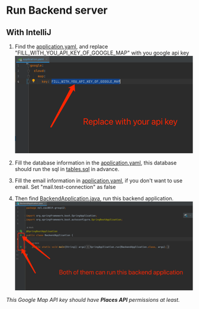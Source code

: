 # Run Backend server

## With IntelliJ

1. Find the [application.yaml](../backend/src/main/resources/application.yaml),
   and replace "FILL_WITH_YOU_API_KEY_OF_GOOGLE_MAP" with you google api key
   ![1.png](static/1.png)
2. Fill the database information in the [application.yaml](../backend/src/main/resources/application.yaml), this
   database should run the sql in [tables.sql](../backend/sql/tables.sql) in advance.
3. Fill the email information in [application.yaml](../backend/src/main/resources/application.yaml), if you don't want
   to use email. Set "mail.test-connection" as false

4. Then find [BackendApplication.java](../backend/src/main/java/ncl/csc8019/group12/BackendApplication.java),
   run this backend application.
   ![1.png](static/2.png)

_This Google Map API key should have **Places API** permissions at least._